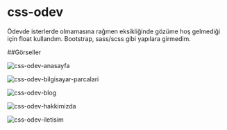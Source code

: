 # css-odev

Ödevde isterlerde olmamasına rağmen eksikliğinde gözüme hoş gelmediği için float kullandım. Bootstrap, sass/scss gibi yapılara girmedim.

##Görseller

![css-odev-anasayfa](https://user-images.githubusercontent.com/68381886/116475633-cb013180-a882-11eb-89e8-57b672b74975.PNG)

![css-odev-bilgisayar-parcalari](https://user-images.githubusercontent.com/68381886/116475678-db191100-a882-11eb-9fb1-dbe0b6ae3660.PNG)

![css-odev-blog](https://user-images.githubusercontent.com/68381886/116475706-e2d8b580-a882-11eb-8e2b-0a6a848582b0.PNG)

![css-odev-hakkimizda](https://user-images.githubusercontent.com/68381886/116475715-e5d3a600-a882-11eb-82e3-3bb01f773942.PNG)

![css-odev-iletisim](https://user-images.githubusercontent.com/68381886/116475730-ea985a00-a882-11eb-9cd1-dabe4a4b124b.PNG)



